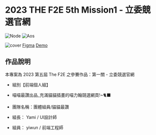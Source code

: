 # 2023 THE F2E 5th Mission1 - 立委競選官網
![Node](https://img.shields.io/badge/Node.js-18.17.1-brightgreen.svg)
![Aos](https://img.shields.io/badge/Aos-2.3.4-pink.svg)

![cover](https://images.thef2e.com//works/29_2023-11-04T17:26:11.182Z.jpeg)
[Figma](https://www.figma.com/file/zUhLoHTpCg3N1kOAAYSbAu/TheF2E?type=design&amp;mode=design&amp;t=xbQInxGKNvNost0k-0)
[Demo]()

## 作品說明
本專案為 2023 第五屆 The F2E 之參賽作品：第一關 - 立委競選官網

- 組別【前端個人組】

- 喵喵最讚出品_充滿貓貓插畫的喵力翰競選網頁!~🐈‍⬛

- 團隊名稱：團體組員/貓貓最讚

- 組長： Yami / UI設計師

- 組員： yiwun / 前端工程師


